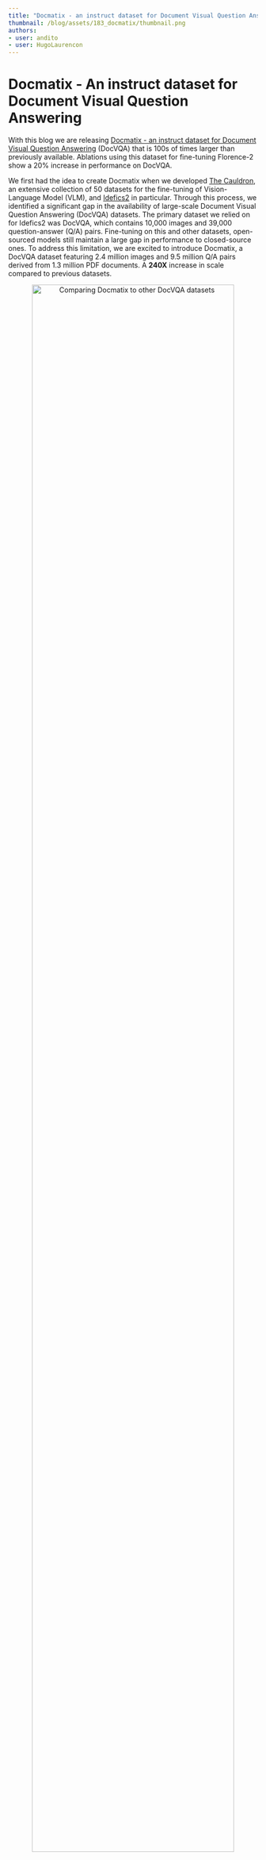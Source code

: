 ```yaml
---
title: "Docmatix - an instruct dataset for Document Visual Question Answering" 
thumbnail: /blog/assets/183_docmatix/thumbnail.png
authors:
- user: andito
- user: HugoLaurencon
---
```


# Docmatix - An instruct dataset for Document Visual Question Answering


With this blog we are releasing [Docmatix - an instruct dataset for Document Visual Question Answering](https://huggingface.co/datasets/HuggingFaceM4/Docmatix) (DocVQA) that is 100s of times larger than previously available. Ablations using this dataset for fine-tuning Florence-2 show a 20% increase in performance on DocVQA.   

We first had the idea to create Docmatix when we developed [The Cauldron](https://huggingface.co/datasets/HuggingFaceM4/the_cauldron), an extensive collection of 50 datasets for the fine-tuning of Vision-Language Model (VLM), and [Idefics2](https://huggingface.co/blog/idefics2) in particular. Through this process, we identified a significant gap in the availability of large-scale Document Visual Question Answering (DocVQA) datasets. The primary dataset we relied on for Idefics2 was DocVQA, which contains 10,000 images and 39,000 question-answer (Q/A) pairs. Fine-tuning on this and other datasets, open-sourced models still maintain a large gap in performance to closed-source ones.
To address this limitation, we are excited to introduce Docmatix, a DocVQA dataset featuring 2.4 million images and 9.5 million Q/A pairs derived from 1.3 million PDF documents. A **240X** increase in scale compared to previous datasets.

<p align="center">
 <img src="https://huggingface.co/datasets/huggingface/documentation-images/resolve/main/blog/docmatix_dataset_comp.png" alt="Comparing Docmatix to other DocVQA datasets" style="width: 90%; height: auto;"><br>
 <em>Comparing Docmatix to other DocVQA datasets</em>
</p>

Here you can explore the dataset yourself and see the type of documents and question-answer pairs contained in Docterix.

<iframe
  src="https://huggingface.co/datasets/HuggingFaceM4/Docmatix/embed/viewer/default/train"
  frameborder="0"
  width="100%"
  height="560px"
></iframe>

Docmatix is generated from [PDFA, an extensive OCR dataset containing 2.1 million PDFs](https://huggingface.co/datasets/pixparse/pdfa-eng-wds). We took the transcriptions from PDFA and employed a [Phi-3-small](https://huggingface.co/microsoft/Phi-3-small-8k-instruct) model to generate Q/A pairs. To ensure the dataset's quality, we filtered the generations, discarding 15% of the Q/A pairs identified as hallucinations. To do so, we used regular expressions to detect code and removed answers that contained the keyword “unanswerable”. 
The dataset contains a row for each PDF. We converted the PDFs to images at a resolution of 150 dpi, and uploaded the processed images to the Hugging Face Hub for easy access. 
All the original PDFs in Docmatix can be traced back to the original PDFA dataset, providing transparency and reliability. Still, we uploaded the processed images for convenience because converting many PDFs to images can be resource-intensive.

<p align="center">
 <img src="https://huggingface.co/datasets/huggingface/documentation-images/resolve/main/blog/docmatix_processing.png" alt="Processing for Docmatix" style="width: 90%; height: auto;"><br>
 <em>Processing pipeline to generate Docmatix</em>
</p>

After processing the first small batch of the dataset, we performed several ablation studies to optimize the prompts. We aimed to generate around four pairs of Q/A per page. Too many pairs indicate a large overlap between them, while too few pairs suggest a lack of detail.
Additionally, we aimed for answers to be human-like, avoiding excessively short or long responses. We also prioritized diversity in the questions, ensuring minimal repetition. Interestingly, when we guided the [Phi-3 model](https://huggingface.co/docs/transformers/main/en/model_doc/phi3) to ask questions based on the specific information in the document  (e.g., "What are the titles of John Doe?"), the questions showed very few repetitions. The following plot presents some key statistics from our analysis:


<p align="center">
 <img src="https://huggingface.co/datasets/huggingface/documentation-images/resolve/main/blog/docmatix_prompt_analysis.png" alt="Prompt analysis Docmatix" style="width: 90%; height: auto;"><br>
 <em>Analysis of Docmatix per prompt</em>
</p>

To evaluate Docmatix's performance, we conducted ablation studies using the Florence-2 model. We trained two versions of the model for comparison. The first version was trained over several epochs on the DocVQA dataset. The second version was trained for one epoch on Docmatix (20% of the images and 4% of the Q/A pairs), followed by one epoch on DocVQA to ensure the model produced the correct format for DocVQA evaluation.
The results are significant: training on this small portion of Docmatix yielded a relative improvement of almost 20%. Additionally, the 0.7B Florence-2 model performed only 5% worse than the 8B Idefics2 model trained on a mixture of datasets and is significantly larger.



<div align="center">

| Dataset                              | ANSL on DocVQA |model size      |
|--------------------------------------|----------------|----------------|
| Florence 2 fine-tuned on DocVQA      | 60.1           | 700M           |
| Florence 2 fine-tuned on Docmatix    | 71,4           | 700M           |
| Idefics2                             | 74,0           |   8B           |

</div>


<script
	type="module"
	src="https://gradio.s3-us-west-2.amazonaws.com/4.36.1/gradio.js"></script>

<gradio-app theme_mode="light" src="https://HuggingFaceM4-Docmatix-Florence-2.hf.space"></gradio-app>

## Conclusion

In this post, we presented Docmatix, a gigantic dataset for DocVQA. We showed that using Docmatix we can achieve a 20% increase in DocVQA performance when finetuning Florence-2. This dataset should help bridge the gap between proprietary VLMs and open-sourced VLMs. We encourage the open-source community to leverage Docmatix and train new amazing DocVQA models! We can't wait to see your models on the 🤗 Hub!

## Useful Resources

- [Docmatix used to finetune Florence-2 Demo](https://huggingface.co/spaces/HuggingFaceM4/Docmatix-Florence-2)
- [Finetuning Florence-2 Blog](https://huggingface.co/blog/finetune-florence2)
- [Fine tuning Florence-2 Github Repo](https://github.com/andimarafioti/florence2-finetuning)
- [Vision Language Models Explained](https://huggingface.co/blog/vlms)

We would like to thank merve and leo for their reviews on this blog post.


